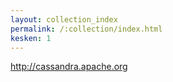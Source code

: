 ```yaml
---
layout: collection_index
permalink: /:collection/index.html
kesken: 1
---
```


<http://cassandra.apache.org>
